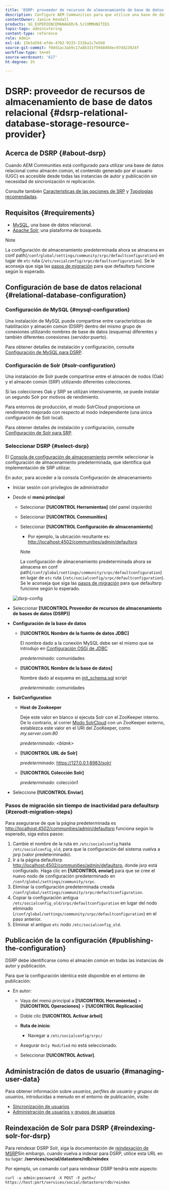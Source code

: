```yaml
---
title: 'DSRP: proveedor de recursos de almacenamiento de base de datos relacional'
description: Configure AEM Communities para que utilice una base de datos relacional como almacén común
contentOwner: Janice Kendall
products: SG_EXPERIENCEMANAGER/6.5/COMMUNITIES
topic-tags: administering
content-type: reference
role: Admin
exl-id: 15b3a594-efde-4702-9233-232ba1c7e5b0
source-git-commit: f0dd1ac3ab9c17a8b331f5048d84ec97dd23924f
workflow-type: tm+mt
source-wordcount: '617'
ht-degree: 3%

---
```


# DSRP: proveedor de recursos de almacenamiento de base de datos relacional {#dsrp-relational-database-storage-resource-provider}

## Acerca de DSRP {#about-dsrp}

Cuando AEM Communities está configurado para utilizar una base de datos relacional como almacén común, el contenido generado por el usuario (UGC) es accesible desde todas las instancias de autor y publicación sin necesidad de sincronización ni replicación.

Consulte también [Características de las opciones de SRP](working-with-srp.md#characteristics-of-srp-options) y [Topologías recomendadas](topologies.md).

## Requisitos  {#requirements}

* [MySQL](#mysql-configuration), una base de datos relacional.
* [Apache Solr](#solr-configuration), una plataforma de búsqueda.

>[!NOTE]
>
>La configuración de almacenamiento predeterminada ahora se almacena en conf path(`/conf/global/settings/community/srpc/defaultconfiguration`) en lugar de `etc` ruta (`/etc/socialconfig/srpc/defaultconfiguration`). Se le aconseja que siga las [pasos de migración](#zerodt-migration-steps) para que defaultsrp funcione según lo esperado.

## Configuración de base de datos relacional {#relational-database-configuration}

### Configuración de MySQL {#mysql-configuration}

Una instalación de MySQL puede compartirse entre características de habilitación y almacén común (DSRP) dentro del mismo grupo de conexiones utilizando nombres de base de datos (esquema) diferentes y también diferentes conexiones (servidor:puerto).

Para obtener detalles de instalación y configuración, consulte [Configuración de MySQL para DSRP](dsrp-mysql.md).

### Configuración de Solr {#solr-configuration}

Una instalación de Solr puede compartirse entre el almacén de nodos (Oak) y el almacén común (SRP) utilizando diferentes colecciones.

Si las colecciones Oak y SRP se utilizan intensivamente, se puede instalar un segundo Solr por motivos de rendimiento.

Para entornos de producción, el modo SolrCloud proporciona un rendimiento mejorado con respecto al modo independiente (una única configuración de Solr local).

Para obtener detalles de instalación y configuración, consulte [Configuración de Solr para SRP](solr.md).

### Seleccionar DSRP {#select-dsrp}

El [Consola de configuración de almacenamiento](srp-config.md) permite seleccionar la configuración de almacenamiento predeterminada, que identifica qué implementación de SRP utilizar.

En autor, para acceder a la consola Configuración de almacenamiento

* Iniciar sesión con privilegios de administrador
* Desde el **menú principal**

   * Seleccionar **[!UICONTROL Herramientas]** (del panel izquierdo)
   * Seleccionar **[!UICONTROL Communities]**
   * Seleccionar **[!UICONTROL Configuración de almacenamiento]**

      * Por ejemplo, la ubicación resultante es: [http://localhost:4502/communities/admin/defaultsrp](http://localhost:4502/communities/admin/defaultsrp)

     >[!NOTE]
     >
     >La configuración de almacenamiento predeterminada ahora se almacena en conf path(`/conf/global/settings/community/srpc/defaultconfiguration`) en lugar de `etc` ruta (`/etc/socialconfig/srpc/defaultconfiguration`). Se le aconseja que siga las [pasos de migración](#zerodt-migration-steps) para que defaultsrp funcione según lo esperado.

  ![dsrp-config](assets/dsrp-config.png)

* Seleccionar **[!UICONTROL Proveedor de recursos de almacenamiento de bases de datos (DSRP)]**
* **Configuración de la base de datos**

   * **[!UICONTROL Nombre de la fuente de datos JDBC]**

     El nombre dado a la conexión MySQL debe ser el mismo que se introdujo en [Configuración OSGi de JDBC](dsrp-mysql.md#configurejdbcconnections)

     *predeterminado*: comunidades

   * **[!UICONTROL Nombre de la base de datos]**

     Nombre dado al esquema en [init_schema.sql](dsrp-mysql.md#obtain-the-sql-script) script

     *predeterminado*: comunidades

* **SolrConfiguration**

   * **[](https://solr.apache.org/guide/6_6/using-zookeeper-to-manage-configuration-files.html)Host de Zookeeper**

     Deje este valor en blanco si ejecuta Solr con el ZooKeeper interno. De lo contrario, al correr [Modo SolrCloud](solr.md#solrcloud-mode) con un ZooKeeper externo, establezca este valor en el URI del ZooKeeper, como *my.server.com:80*

     *predeterminado*: *&lt;blank>*

   * **[!UICONTROL URL de Solr]**

     *predeterminado*: https://127.0.0.1:8983/solr/

   * **[!UICONTROL Colección Solr]**

     *predeterminado*: colección1

* Seleccione **[!UICONTROL Enviar]**.

### Pasos de migración sin tiempo de inactividad para defaultsrp {#zerodt-migration-steps}

Para asegurarse de que la página predeterminada es [http://localhost:4502/communities/admin/defaultsrp](http://localhost:4502/communities/admin/defaultsrp) funciona según lo esperado, siga estos pasos:

1. Cambie el nombre de la ruta en `/etc/socialconfig` hasta `/etc/socialconfig_old`, para que la configuración del sistema vuelva a jsrp (valor predeterminado).
1. Ir a la página defaultsrp [http://localhost:4502/communities/admin/defaultsrp](http://localhost:4502/communities/admin/defaultsrp), donde jsrp está configurado. Haga clic en **[!UICONTROL enviar]** para que se cree el nuevo nodo de configuración predeterminado en `/conf/global/settings/community/srpc`.
1. Eliminar la configuración predeterminada creada `/conf/global/settings/community/srpc/defaultconfiguration`.
1. Copiar la configuración antigua `/etc/socialconfig_old/srpc/defaultconfiguration` en lugar del nodo eliminado (`/conf/global/settings/community/srpc/defaultconfiguration`) en el paso anterior.
1. Eliminar el antiguo `etc` nodo `/etc/socialconfig_old`.

## Publicación de la configuración {#publishing-the-configuration}

DSRP debe identificarse como el almacén común en todas las instancias de autor y publicación.

Para que la configuración idéntica esté disponible en el entorno de publicación:

* En autor:

   * Vaya del menú principal a **[!UICONTROL Herramientas]** > **[!UICONTROL Operaciones]** > **[!UICONTROL Replicación]**
   * Doble clic **[!UICONTROL Activar árbol]**
   * **Ruta de inicio**:

      * Navegar a `/etc/socialconfig/srpc/`

   * Asegurar `Only Modified` no está seleccionado.
   * Seleccionar **[!UICONTROL Activar]**.

## Administración de datos de usuario {#managing-user-data}

Para obtener información sobre *usuarios*, *perfiles de usuario* y *grupos de usuarios*, introducidas a menudo en el entorno de publicación, visite:

* [Sincronización de usuarios](sync.md)
* [Administración de usuarios y grupos de usuarios](users.md)

## Reindexación de Solr para DSRP {#reindexing-solr-for-dsrp}

Para reindexar DSRP Solr, siga la documentación de [reindexación de MSRP](msrp.md#msrp-reindex-tool)Sin embargo, cuando vuelva a indexar para DSRP, utilice esta URL en su lugar: **/services/social/datastore/rdb/reindex**

Por ejemplo, un comando curl para reindexar DSRP tendría este aspecto:

```shell
curl -u admin:password -X POST -F path=/ https://host:port/services/social/datastore/rdb/reindex
```
